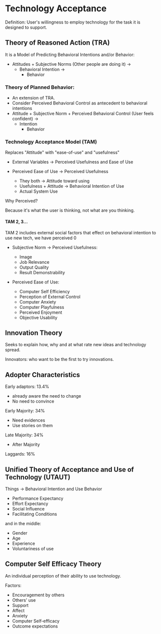 # Technology Acceptance

Definition: User's willingness to employ technology for the task it is designed to support.

## Theory of Reasoned Action (TRA)

It is a Model of Predicting Behavioral Intentions and/or Behavior:

* Attitudes + Subjective Norms (Other people are doing it) ->
    * Behavioral Intention ->
        * Behavior

### Theory of Planned Behavior:

* An extension of TRA.
* Consider Perceived Behavioral Control as antecedent to behavioral intentions
* Attitude + Subjective Norm + Perceived Behavioral Control (User feels confident) ->
    * Intention
        * Behavior

### Technology Acceptance Model (TAM)

Replaces "Attitude" with "ease-of-use" and "usefulness"

* External Variables -> Perceived Usefulness and Ease of Use

* Perceived Ease of Use -> Perceived Usefulness
    * They both -> Attitude toward using
    * Usefulness + Attitude -> Behavioral Intention of Use
    * Actual System Use

Why Perceived?

Because it's what the user is thinking, not what are you thinking.

#### TAM 2, 3...

TAM 2 includes external social factors that effect on behavioral intention to use new tech, we have perceived 0

* Subjective Norm -> Perceived Usefulness:
    * Image
    * Job Relevance
    * Output Quality
    * Result Demonstrability

* Perceived Ease of Use:
    * Computer Self Efficiency
    * Perception of External Control
    * Computer Anxiety
    * Computer Playfulness
    * Perceived Enjoyment
    * Objective Usability

## Innovation Theory

Seeks to explain how, why and at what rate new ideas and technology spread.

Innovators: who want to be the first to try innovations.

## Adopter Characteristics

Early adaptors: 13.4%
* already aware the need to change
* No need to convince

Early Majority: 34%
* Need evidences
* Use stories on them

Late Majority: 34%
* After Majority

Laggards: 16%

## Unified Theory of Acceptance and Use of Technology (UTAUT)

Things -> Behavioral Intention and Use Behavior
* Performance Expectancy
* Effort Expectancy
* Social Influence
* Facilitating Conditions

and in the middle:
* Gender
* Age
* Experience
* Voluntariness of use

## Computer Self Efficacy Theory

An individual perception of their ability to use technology.

Factors:

* Encouragement by others
* Others' use
* Support
* Affect
* Anxiety
* Computer Self-efficacy
* Outcome expectations



